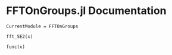# FFTOnGroups.jl Documentation


```@meta
CurrentModule = FFTOnGroups
```

```@docs
fft_SE2(x)
```

```@docs
func(x)
```

